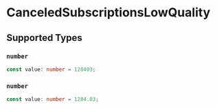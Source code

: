 # CanceledSubscriptionsLowQuality


## Supported Types

### `number`

```typescript
const value: number = 128403;
```

### `number`

```typescript
const value: number = 1284.03;
```

